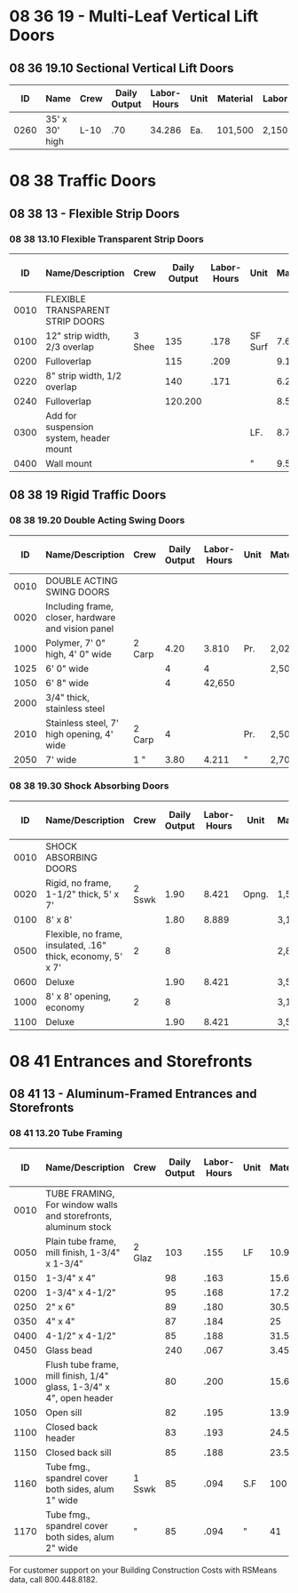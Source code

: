 # 08 36 19 - Multi-Leaf Vertical Lift Doors

## 08 36 19.10 Sectional Vertical Lift Doors

| ID   | Name                                 | Crew | Daily Output | Labor-Hours | Unit | Material | Labor | Equipment | Total   | Total Incl O&P |
|------|--------------------------------------|------|--------------|-------------|------|----------|-------|-----------|---------|----------------|
| 0260 | 35' x 30' high                       | L-10 | .70          | 34.286      | Ea.  | 101,500  | 2,150 | 2,825     | 106,475 | 118,000        |

# 08 38 Traffic Doors

## 08 38 13 - Flexible Strip Doors

### 08 38 13.10 Flexible Transparent Strip Doors

| ID   | Name/Description                                 | Crew | Daily Output | Labor-Hours | Unit    | Material | Labor | Equipment | Total  | Total Incl O&P |
|------|--------------------------------------------------|------|--------------|-------------|---------|----------|-------|-----------|--------|----------------|
| 0010 | FLEXIBLE TRANSPARENT STRIP DOORS                 |      |              |             |         |          |       |           |        |                |
| 0100 | 12" strip width, 2/3 overlap                     | 3 Shee | 135        | .178        | SF Surf | 7.65     | 12    |           | 19.65  | 26.50          |
| 0200 | Fulloverlap                                      |       | 115         | .209        |         | 9.10     | 14.10 |           | 23.20  | 31             |
| 0220 | 8" strip width, 1/2 overlap                      |       | 140         | .171        |         | 6.20     | 11.60 |           | 17.80  | 24.50          |
| 0240 | Fulloverlap                                      |       | 120.200     |             |         | 8.55     | 13.50 |           | 22.05  | 30             |
| 0300 | Add for suspension system, header mount          |       |             |             | LF.     | 8.75     |       |           | 8.75   | 9.65           |
| 0400 | Wall mount                                       |       |             |             | "       | 9.55     |       |           | 9.55   | 10.50          |

## 08 38 19 Rigid Traffic Doors

### 08 38 19.20 Double Acting Swing Doors

| ID   | Name/Description                                 | Crew | Daily Output | Labor-Hours | Unit | Material | Labor | Equipment | Total  | Total Incl O&P |
|------|--------------------------------------------------|------|--------------|-------------|------|----------|-------|-----------|--------|----------------|
| 0010 | DOUBLE ACTING SWING DOORS                        |      |              |             |      |          |       |           |        |                |
| 0020 | Including frame, closer, hardware and vision panel|      |              |             |      |          |       |           |        |                |
| 1000 | Polymer, 7' 0" high, 4' 0" wide                  | 2 Carp | 4.20       | 3.810       | Pr.  | 2,025    | 214   |           | 2,239  | 2,550          |
| 1025 | 6' 0" wide                                       |       | 4           | 4           |      | 2,500    | 225   |           | 2,725  | 3,075          |
| 1050 | 6' 8" wide                                       |       | 4           | 42,650      |      |          | 225   |           | 2,875  | 3,250          |
| 2000 | 3/4" thick, stainless steel                      |       |              |             |      |          |       |           |        |                |
| 2010 | Stainless steel, 7' high opening, 4' wide         | 2 Carp | 4          |             | Pr.  | 2,500    | 225   |           | 2,725  | 3,075          |
| 2050 | 7' wide                                          | 1 "   | 3.80        | 4.211       | "    | 2,700    | 237   |           | 2,937  | 3,325          |

### 08 38 19.30 Shock Absorbing Doors

| ID   | Name/Description                                 | Crew | Daily Output | Labor-Hours | Unit | Material | Labor | Equipment | Total  | Total Incl O&P |
|------|--------------------------------------------------|------|--------------|-------------|------|----------|-------|-----------|--------|----------------|
| 0010 | SHOCK ABSORBING DOORS                            |      |              |             |      |          |       |           |        |                |
| 0020 | Rigid, no frame, 1-1/2" thick, 5' x 7'           | 2 Sswk | 1.90       | 8.421       | Opng.| 1,525    | 520   |           | 2,045  | 2,475          |
| 0100 | 8' x 8'                                          |       | 1.80        | 8.889       |      | 3,100    | 550   |           | 3,650  | 4,250          |
| 0500 | Flexible, no frame, insulated, .16" thick, economy, 5' x 7' | 2 | 8      |             |      | 2,850    | 495   |           | 3,345  | 3,875          |
| 0600 | Deluxe                                           |       | 1.90        | 8.421       |      | 3,550    | 520   |           | 4,070  | 4,700          |
| 1000 | 8' x 8' opening, economy                         | 2     | 8           |             |      | 3,100    | 495   |           | 3,595  | 4,150          |
| 1100 | Deluxe                                           |       | 1.90        | 8.421       |      | 3,500    | 520   |           | 4,020  | 4,650          |

# 08 41 Entrances and Storefronts

## 08 41 13 - Aluminum-Framed Entrances and Storefronts

### 08 41 13.20 Tube Framing

| ID   | Name/Description                                 | Crew | Daily Output | Labor-Hours | Unit | Material | Labor | Equipment | Total  | Total Incl O&P |
|------|--------------------------------------------------|------|--------------|-------------|------|----------|-------|-----------|--------|----------------|
| 0010 | TUBE FRAMING, For window walls and storefronts, aluminum stock |      |              |             |      |          |       |           |        |                |
| 0050 | Plain tube frame, mill finish, 1-3/4" x 1-3/4"   | 2 Glaz | 103         | .155        | LF   | 10.95    | 8.40  |           | 19.35  | 24.50          |
| 0150 | 1-3/4" x 4"                                      |       | 98           | .163        |      | 15.60    | 8.80  |           | 24.40  | 30.50          |
| 0200 | 1-3/4" x 4-1/2"                                  |       | 95           | .168        |      | 17.20    | 9.10  |           | 26.30  | 48350          |
| 0250 | 2" x 6"                                          |       | 89           | .180        |      | 30.50    | 9.70  |           | 40.20  | 48             |
| 0350 | 4" x 4"                                          |       | 87           | .184        |      | 25       | 9.95  |           | 34.95  | 42.50          |
| 0400 | 4-1/2" x 4-1/2"                                  |       | 85           | .188        |      | 31.50    | 10.15 |           | 41.65  | 49.50          |
| 0450 | Glass bead                                       |       | 240          | .067        |      | 3.45     | 3.60  |           | 7.05   | 9.15           |
| 1000 | Flush tube frame, mill finish, 1/4" glass, 1-3/4" x 4", open header | | 80 | .200 |      | 15.65    | 10.80 |           | 26.45  | 33.50          |
| 1050 | Open sill                                        |       | 82           | .195        |      | 13.95    | 10.55 |           | 24.50  | 31             |
| 1100 | Closed back header                               |       | 83           | .193        |      | 24.50    | 10.40 |           | 34.90  | 42.50          |
| 1150 | Closed back sill                                 |       | 85           | .188        |      | 23.50    | 10.15 |           | 33.65  | 41             |
| 1160 | Tube fmg., spandrel cover both sides, alum 1" wide | 1 Sswk | 85        | .094        | S.F  | 100      | 5.80  |           | 105.80 | 119            |
| 1170 | Tube fmg., spandrel cover both sides, alum 2" wide | "     | 85          | .094        | "    | 41       | 5.80  |           | 46.80  | 54             |

For customer support on your Building Construction Costs with RSMeans data, call 800.448.8182.